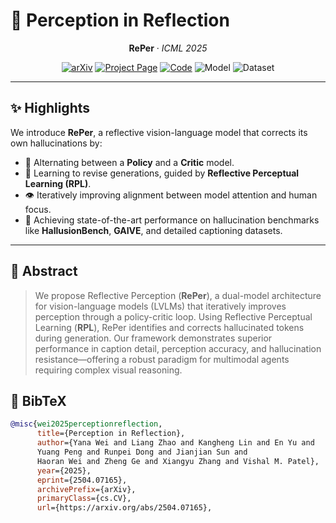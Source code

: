 # 🔁 **Perception in Reflection**  

<!-- <p align="center">
  <img src="static/images/Fig1.png" alt="RePer Teaser" width="70%">
</p> -->

<p align="center">
  <strong>RePer</strong> · <em>ICML 2025</em>
</p>

<p align="center">
  <a href="https://arxiv.org/abs/2504.07165"><img src="https://img.shields.io/badge/arXiv-2504.07165-b31b1b.svg" alt="arXiv"></a>
  <a href="https://weiyana.github.io/reper/"><img src="https://img.shields.io/badge/Website-reper-3776ab.svg" alt="Project Page"></a>
  <a href="https://github.com/yourname/reper"><img src="https://img.shields.io/badge/Code-RePer-4b8bbe.svg" alt="Code"></a>
  <img src="https://img.shields.io/badge/Model-ComingSoon-yellow.svg" alt="Model">
  <img src="https://img.shields.io/badge/Dataset-ComingSoon-orange.svg" alt="Dataset">
</p>

---

## ✨ Highlights

We introduce **RePer**, a reflective vision-language model that corrects its own hallucinations by:

- 🔁 Alternating between a **Policy** and a **Critic** model.
- 💬 Learning to revise generations, guided by **Reflective Perceptual Learning (RPL)**.
- 👁️ Iteratively improving alignment between model attention and human focus.
- 🚀 Achieving state-of-the-art performance on hallucination benchmarks like **HallusionBench**, **GAIVE**, and detailed captioning datasets.

---

## 🧠 Abstract

> We propose Reflective Perception (**RePer**), a dual-model architecture for vision-language models (LVLMs) that iteratively improves perception through a policy-critic loop. Using Reflective Perceptual Learning (**RPL**), RePer identifies and corrects hallucinated tokens during generation. Our framework demonstrates superior performance in caption detail, perception accuracy, and hallucination resistance—offering a robust paradigm for multimodal agents requiring complex visual reasoning.

<!-- ---

## 🖼️ Overview

<div align="center">
  <img src="static/images/Fig1.png" width="90%" />
  <p><i>Figure 1. RePer uses a dual-model loop to iteratively refine perception and reduce hallucinations.</i></p>
</div> -->

<!-- ---

## 📊 Benchmark Results

| Benchmark        | Metric        | Baseline | RePer |
|------------------|---------------|----------|--------|
| DetailCaps       | CAPTURE ↑     | 78.4     | **85.2** |
| HallusionBench   | Accuracy ↑    | 25.61%   | **31.28%** |
| GAIVE (GAPE)     | Total Score ↑ | 77.37    | **82.54** |

---

## 📂 Resources

- 📄 [Paper on arXiv](https://arxiv.org/abs/2504.07165)
- 🌐 [Project Page](https://yourdomain.com/reper)
- 💾 [Dataset - Coming Soon](#)
- 🧠 [Model Checkpoints - Coming Soon](#)

--- -->

## 🧾 BibTeX

```bibtex
@misc{wei2025perceptionreflection,
      title={Perception in Reflection}, 
      author={Yana Wei and Liang Zhao and Kangheng Lin and En Yu and 
      Yuang Peng and Runpei Dong and Jianjian Sun and 
      Haoran Wei and Zheng Ge and Xiangyu Zhang and Vishal M. Patel},
      year={2025},
      eprint={2504.07165},
      archivePrefix={arXiv},
      primaryClass={cs.CV},
      url={https://arxiv.org/abs/2504.07165}, 
```
